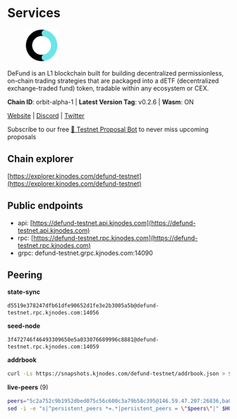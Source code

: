 # Services

<figure><img src="https://raw.githubusercontent.com/kj89/cosmos-images/main/logos/defund.png" alt=""><figcaption></figcaption></figure>

DeFund is an L1 blockchain built for building decentralized permissionless,  on-chain trading strategies that are packaged into a dETF (decentralized  exchange-traded fund) token, tradable within any ecosystem or CEX.

**Chain ID**: orbit-alpha-1 | **Latest Version Tag**: v0.2.6 | **Wasm**: ON

[Website](https://www.defund.app) | [Discord](https://discord.gg/FV26pRPZ3P) | [Twitter](https://twitter.com/defund_finance)



Subscribe to our free [🤖 Testnet Proposal Bot](https://t.me/kjnodes_testnet_proposal_bot) to never miss upcoming proposals


## Chain explorer
[https://explorer.kjnodes.com/defund-testnet](https://explorer.kjnodes.com/defund-testnet)

## Public endpoints

* api: [https://defund-testnet.api.kjnodes.com](https://defund-testnet.api.kjnodes.com)
* rpc: [https://defund-testnet.rpc.kjnodes.com](https://defund-testnet.rpc.kjnodes.com)
* grpc: defund-testnet.grpc.kjnodes.com:14090

## Peering

**state-sync**

```text
d5519e378247dfb61dfe90652d1fe3e2b3005a5b@defund-testnet.rpc.kjnodes.com:14056
```

**seed-node**

```text
3f472746f46493309650e5a033076689996c8881@defund-testnet.rpc.kjnodes.com:14059
```

**addrbook**
```bash
curl -Ls https://snapshots.kjnodes.com/defund-testnet/addrbook.json > $HOME/.defund/config/addrbook.json
```

**live-peers** (9)
```bash
peers="5c2a752c9b1952dbed075c56c600c3a79b58c395@146.59.47.207:26836,ba0abf77c2dec230a7ae06b32d1abf63dbd48642@5.9.82.120:60656,0108df8793ec07fa82ea202d54b70c603b827ea4@5.9.81.251:60656,7c459f88962a4d07d7ccd6d0c94f891bb7a7ada0@65.109.26.21:13656,9d93136c7e4af2de3f8bb6c82c5d1f0b30b7b657@38.242.225.217:27656,195f80fa7d564efd62304bcb7da85f0a50f3d7db@109.123.254.113:26656,d5519e378247dfb61dfe90652d1fe3e2b3005a5b@65.109.68.190:14056,1a4f0f016ffc8f6814835dc20f5bb7050b2eac90@38.242.239.25:26656,4515f69283a8f3db159d35e72edce0ea0ddb6f1b@38.242.142.134:28656"
sed -i -e "s|^persistent_peers *=.*|persistent_peers = \"$peers\"|" $HOME/.defund/config/config.toml
```

